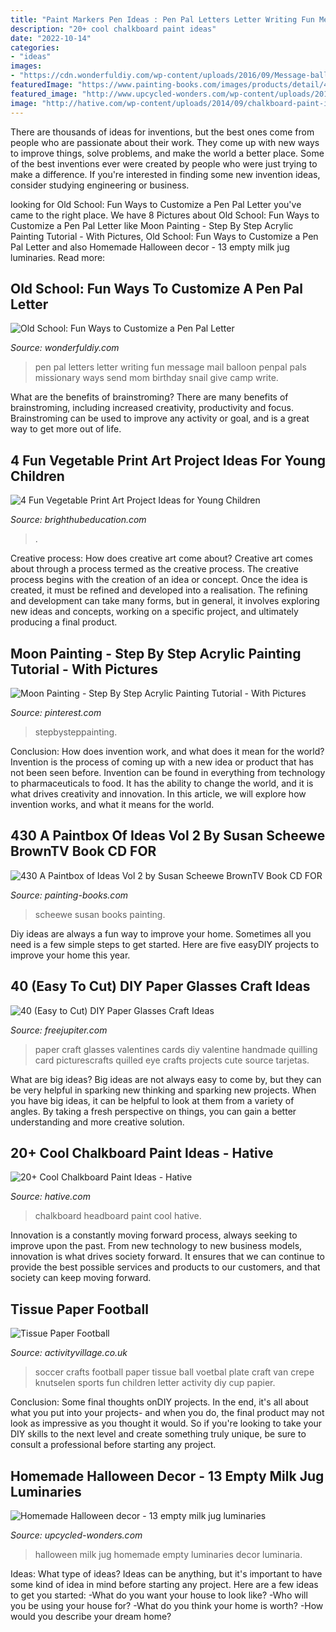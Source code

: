 ```yaml
---
title: "Paint Markers Pen Ideas : Pen Pal Letters Letter Writing Fun Message Mail Balloon Penpal Pals Missionary Ways Send Mom Birthday Snail Give Camp Write"
description: "20+ cool chalkboard paint ideas"
date: "2022-10-14"
categories:
- "ideas"
images:
- "https://cdn.wonderfuldiy.com/wp-content/uploads/2016/09/Message-balloon.jpg"
featuredImage: "https://www.painting-books.com/images/products/detail/43010.jpg"
featured_image: "http://www.upcycled-wonders.com/wp-content/uploads/2014/09/halloween-repurposed-empty-milk-jug-luminaria-indoor-creative-ideas.jpg"
image: "http://hative.com/wp-content/uploads/2014/09/chalkboard-paint-ideas/12-chalkboard-headboard.jpg"
---
```



There are thousands of ideas for inventions, but the best ones come from people who are passionate about their work. They come up with new ways to improve things, solve problems, and make the world a better place. Some of the best inventions ever were created by people who were just trying to make a difference. If you're interested in finding some new invention ideas, consider studying engineering or business.

	

		
looking for Old School: Fun Ways to Customize a Pen Pal Letter you've came to the right place. We have 8 Pictures about Old School: Fun Ways to Customize a Pen Pal Letter like Moon Painting - Step By Step Acrylic Painting Tutorial - With Pictures, Old School: Fun Ways to Customize a Pen Pal Letter and also Homemade Halloween decor - 13 empty milk jug luminaries. Read more:
		
    
## Old School: Fun Ways To Customize A Pen Pal Letter

<img loading=lazy src="https://cdn.wonderfuldiy.com/wp-content/uploads/2016/09/Message-balloon.jpg" onerror="this.onerror=null;this.src='https://tse1.mm.bing.net/th?id=OIP.__z73XrbdM9EuBQPgmxJ-QHaNI&amp;pid=15.1';" alt="Old School: Fun Ways to Customize a Pen Pal Letter">

_Source: wonderfuldiy.com_

>pen pal letters letter writing fun message mail balloon penpal pals missionary ways send mom birthday snail give camp write. 

	

What are the benefits of brainstroming?
There are many benefits of brainstroming, including increased creativity, productivity and focus. Brainstroming can be used to improve any activity or goal, and is a great way to get more out of life.

    
## 4 Fun Vegetable Print Art Project Ideas For Young Children

<img loading=lazy src="https://img.bhs4.com/DF/8/DF822D567D5753FCA8FCC33820706A3C83EBEB81_lis.jpg" onerror="this.onerror=null;this.src='https://tse4.mm.bing.net/th?id=OIP.oxyMGP-wXVpWyQpAl3tb5AHaFj&amp;pid=15.1';" alt="4 Fun Vegetable Print Art Project Ideas for Young Children">

_Source: brighthubeducation.com_

>. 

	

Creative process: How does creative art come about?
Creative art comes about through a process termed as the creative process. The creative process begins with the creation of an idea or concept. Once the idea is created, it must be refined and developed into a realisation. The refining and development can take many forms, but in general, it involves exploring new ideas and concepts, working on a specific project, and ultimately producing a final product.

    
## Moon Painting - Step By Step Acrylic Painting Tutorial - With Pictures

<img loading=lazy src="https://i.pinimg.com/736x/63/73/94/637394120d4cadacc2d16017dd1ec69b.jpg" onerror="this.onerror=null;this.src='https://tse4.mm.bing.net/th?id=OIP.jVQfwo8qbndZytgy16RARgHaGO&amp;pid=15.1';" alt="Moon Painting - Step By Step Acrylic Painting Tutorial - With Pictures">

_Source: pinterest.com_

>stepbysteppainting. 

	

Conclusion: How does invention work, and what does it mean for the world?
Invention is the process of coming up with a new idea or product that has not been seen before. Invention can be found in everything from technology to pharmaceuticals to food. It has the ability to change the world, and it is what drives creativity and innovation. In this article, we will explore how invention works, and what it means for the world.

    
## 430 A Paintbox Of Ideas Vol 2 By Susan Scheewe BrownTV Book CD FOR

<img loading=lazy src="https://www.painting-books.com/images/products/detail/43010.jpg" onerror="this.onerror=null;this.src='https://tse2.mm.bing.net/th?id=OIP.zThqa1D3jQRvnLiVgHzUuQHaKB&amp;pid=15.1';" alt="430 A Paintbox of Ideas Vol 2 by Susan Scheewe BrownTV Book CD FOR">

_Source: painting-books.com_

>scheewe susan books painting. 

	

Diy ideas are always a fun way to improve your home. Sometimes all you need is a few simple steps to get started. Here are five easyDIY projects to improve your home this year.

    
## 40 (Easy To Cut) DIY Paper Glasses Craft Ideas

<img loading=lazy src="http://www.freejupiter.com/wp-content/uploads/2018/02/Paper-Glasses-Craft-Ideas2-3.jpg" onerror="this.onerror=null;this.src='https://tse4.mm.bing.net/th?id=OIP.bq5Gb_PnPHxhqCTQqj14GwHaLH&amp;pid=15.1';" alt="40 (Easy to Cut) DIY Paper Glasses Craft Ideas">

_Source: freejupiter.com_

>paper craft glasses valentines cards diy valentine handmade quilling card picturescrafts quilled eye crafts projects cute source tarjetas. 

	

What are big ideas?
Big ideas are not always easy to come by, but they can be very helpful in sparking new thinking and sparking new projects. When you have big ideas, it can be helpful to look at them from a variety of angles. By taking a fresh perspective on things, you can gain a better understanding and more creative solution.

    
## 20+ Cool Chalkboard Paint Ideas - Hative

<img loading=lazy src="http://hative.com/wp-content/uploads/2014/09/chalkboard-paint-ideas/12-chalkboard-headboard.jpg" onerror="this.onerror=null;this.src='https://tse1.mm.bing.net/th?id=OIP.AFs5Dk4x2LRLA01v5-_QoQHaLD&amp;pid=15.1';" alt="20+ Cool Chalkboard Paint Ideas - Hative">

_Source: hative.com_

>chalkboard headboard paint cool hative. 

	

Innovation is a constantly moving forward process, always seeking to improve upon the past. From new technology to new business models, innovation is what drives society forward. It ensures that we can continue to provide the best possible services and products to our customers, and that society can keep moving forward.

    
## Tissue Paper Football

<img loading=lazy src="https://www.activityvillage.co.uk/sites/default/files/images/tissue_paper_football.jpg" onerror="this.onerror=null;this.src='https://tse4.mm.bing.net/th?id=OIP.onDP29OO3C2Ec5yjG20gGQAAAA&amp;pid=15.1';" alt="Tissue Paper Football">

_Source: activityvillage.co.uk_

>soccer crafts football paper tissue ball voetbal plate craft van crepe knutselen sports fun children letter activity diy cup papier. 

	

Conclusion: Some final thoughts onDIY projects.
In the end, it's all about what you put into your projects- and when you do, the final product may not look as impressive as you thought it would. So if you're looking to take your DIY skills to the next level and create something truly unique, be sure to consult a professional before starting any project.

    
## Homemade Halloween Decor - 13 Empty Milk Jug Luminaries

<img loading=lazy src="http://www.upcycled-wonders.com/wp-content/uploads/2014/09/halloween-repurposed-empty-milk-jug-luminaria-indoor-creative-ideas.jpg" onerror="this.onerror=null;this.src='https://tse4.mm.bing.net/th?id=OIP.fx-GDyEOFwtVEFK0crHOugHaJ4&amp;pid=15.1';" alt="Homemade Halloween decor - 13 empty milk jug luminaries">

_Source: upcycled-wonders.com_

>halloween milk jug homemade empty luminaries decor luminaria. 

	

Ideas: What type of ideas?
Ideas can be anything, but it's important to have some kind of idea in mind before starting any project. Here are a few ideas to get you started: 
-What do you want your house to look like? 
-Who will you be using your house for? 
-What do you think your home is worth? 
-How would you describe your dream home?


